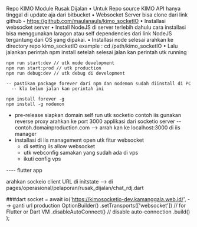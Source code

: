 Repo KIMO Module Rusak Dijalan 
•	Untuk Repo source KIMO API hanya tinggal di update aja dari bitbucket
•	Websocket Server bisa clone dari link github  - https://github.com/maulanauls/kimo_socketIO
•	Installasi websocket server
•	Install NodeJS di server terlebih dahulu cara installasi bisa menggunakan laragon atau self dependencies dari link NodeJS tergantung dari OS yang dipakai.
•	Installasi node selesai arahkan ke directory repo kimo_socketIO example : cd /path/kimo_socketIO 
•	Lalu jalankan perintah npm install setelah selesai jalan kan perintah utk running

```shell
npm run start:dev // utk mode development 
npm run start:prod // utk production
npm run debug:dev // utk debug di development
```

    -- pastikan package forever dari npm dan nodemon sudah diinstall di PC 
      -- klo belum jalan kan perintah ini 
```shell
npm install forever -g
npm install -g nodemon
```

* pre-release 
   siapkan domain self run utk socketio contoh iis gunakan reverse proxy arahkan ke port 3000 applikasi dari socketio server
   -- contoh.domainproduction.com --> arrah kan ke localhost:3000 di iis manager
* installasi di iis management open utk fitur websocket
  * di setting iis allow websocket 
  * utk webconfig samakan yang sudah ada di vps 
  * ikuti config vps

---- flutter app

arahkan sockeio client URL di initstate --> 
di pages/operasional/pelaporan/rusak_dijalan/chat_rdj.dart

###dart
    socket = await io('https://kimosocketio-dev.kamanggala.web.id/', --> ganti url production
            OptionBuilder()
                .setTransports(['websocket']) // for Flutter or Dart VM
                .disableAutoConnect()  // disable auto-connection
                .build()
        );

